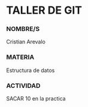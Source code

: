 # TALLER DE GIT 

### NOMBRE/S 

Cristian Arevalo 

### MATERIA 

Estructura de datos 

### ACTIVIDAD 

SACAR 10 en la practica 